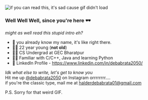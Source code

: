 ![if you can read this, it's sad cause gif didn't load](https://64.media.tumblr.com/608af8d539b006e8f67270e121d1698b/f767ef03c8c82dd2-52/s400x600/ac0a2e9168ca3eeac6fb853d5719dba4a39e02f1.gifv)

### Well Well Well, since you're here 🕶

_might as well read this stupid intro eh?_
- 🌝 you already know my name, it's like right there.
- 🧍‍♂️ 22 year young (<b>not old</b>)
- 👨‍🎓 CS Undergrad at GEC Bharatpur
- 👨‍💻 Familiar with C/C++, Java and learning Python
- 👤 LinkedIn Profile - https://www.linkedin.com/in/debabrata2050/


_Idk what else to write, let's get to know you_  
Hit me up [@debabrata2050](https://www.instagram.com/debabrata2050/) on Instagram orrrrrrrr....  
if you're the classic type, mail me at halderdebabrata01@gmail.com


P.S. Sorry for that weird GIF.
